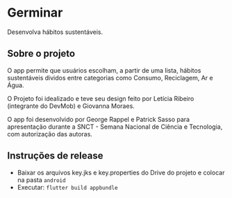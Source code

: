 # Germinar

Desenvolva hábitos sustentáveis.

## Sobre o projeto
O app permite que usuários escolham, a partir de uma lista, hábitos sustentáveis dividos entre categorias
como Consumo, Reciclagem, Ar e Água.

O Projeto foi idealizado e teve seu design feito por Letícia Ribeiro (integrante do DevMob) e Giovanna Moraes.

O app foi desenvolvido por George Rappel e Patrick Sasso para apresentação durante a SNCT - 
Semana Nacional de Ciência e Tecnologia, com autorização das autoras.

## Instruções de release
- Baixar os arquivos key.jks e key.properties do Drive do projeto e colocar na pasta `android`
- Executar: `flutter build appbundle`
